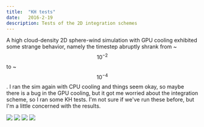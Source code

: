 ```yaml
---
title:  "KH tests"
date:   2016-2-19
description: Tests of the 2D integration schemes 
---
```


A high cloud-density 2D sphere-wind simulation with GPU cooling exhibited some strange behavior,
namely the timestep abruptly shrank from ~$$10^{-2}$$ to ~$$10^{-4}$$. I ran the 
sim again with CPU cooling and things seem okay, so maybe there is a bug in the GPU cooling,
but it got me worried about the integration scheme, so I ran some KH tests. I'm not sure if we've
run these before, but I'm a little concerned with the results.

<img src="{{ site.url }}assets/images/KH_PPMP_noCTU.png">
<img src="{{ site.url }}assets/images/KH_PPMC_noCTU.png">
<img src="{{ site.url }}assets/images/KH_PPMP_CTU.png">
<img src="{{ site.url }}assets/images/KH_PPMC_CTU.png">


